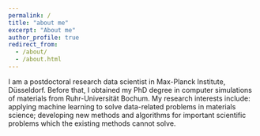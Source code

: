 ```yaml
---
permalink: /
title: "about me"
excerpt: "About me"
author_profile: true
redirect_from: 
  - /about/
  - /about.html
---
```

I am a postdoctoral research data scientist in Max-Planck Institute, Düsseldorf. Before that, I obtained my PhD degree in computer simulations of materials from Ruhr-Universität Bochum. My research interests include: applying machine learning to solve data-related problems in materials science; developing new methods and algorithms for important scientific problems which the existing methods cannot solve.   

